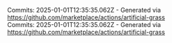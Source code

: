 Commits: 2025-01-01T12:35:35.062Z - Generated via https://github.com/marketplace/actions/artificial-grass
<br>
Commits: 2025-01-01T12:35:35.062Z - Generated via https://github.com/marketplace/actions/artificial-grass
<br>
